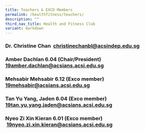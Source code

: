 ```yaml
---
title: Teachers & EXCO Members
permalink: /healthfitness/teachers/
description: ""
third_nav_title: Health and Fitness Club
variant: markdown
---
```

### Dr. Christine Chan  **[christinechanbl@acsindep.edu.sg](mailto:christinechanbl@acsindep.edu.sg)**

### **Amber Dachlan 6.04 (Chair/President) [19amber.dachlan@acsians.acsi.edu.sg](mailto:19amber.dachlan@acsians.acsi.edu.sg)** 

### **Mehsabir Mehsabir 6.12 (Exco member) [19mehsabir@acsians.acsi.edu.sg](mailto:19mehsabir@acsians.acsi.edu.sg)**

### **Tan Yu Yang, Jaden 6.04 (Exco member) [19tan.yu.yang.jaden@acsians.acsi.edu.sg](mailto:19tan.yu.yang.jaden@acsians.acsi.edu.sg)**

### **Nyeo Zi Xin Kieran 6.01 (Exco member)  [19nyeo.zi.xin.kieran@acsians.acsi.edu.sg](mailto:19nyeo.zi.xin.kieran@acsians.acsi.edu.sg)**